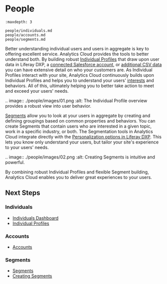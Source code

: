 # People

```{toctree}
:maxdepth: 3

people/individuals.md
people/accounts.md
people/segments.md
```

Better understanding individual users and users in aggregate is key to offering excellent service. Analytics Cloud provides the tools to better understand both. By building robust [Individual Profiles](./people/individuals/individual-profiles.md) that draw upon user data in Liferay DXP, a [connected Salesforce account](./connecting-data-sources/adding-a-salesforce-data-source.md), or [additional CSV data](./connecting-data-sources/adding-a-csv-data-source.md) you can have extensive detail on who your customers are. As Individual Profiles interact with your site, Analytics Cloud continuously builds upon Individual Profiles and helps you to understand your users' [interests](./workspace-data/definitions/managing-interest-topics.html#understanding-interests) and behaviors. All of this, ultimately helping you to better take action to meet and exceed your users' needs.

.. image:: ./people/images/01.png
  :alt: The Individual Profile overview provides a robust view into user behavior.

[Segments](./people/segments/segments.md) allow you to look at your users in aggregate by creating and defining groupings based on common properties and behaviors. You can create Segments that contain users who are interested in a given topic, work in a specific industry, or both. The Segmentation tools in Analytics Cloud integrate directly with the [Personalization options in Liferay DXP](./optimization/personalizing-content-with-segments.md). This lets you know only understand your users, but tailor your site's experience to your users' needs.

.. image:: ./people/images/02.png
  :alt: Creating Segments is intuitive and powerful.

By combining robust Individual Profiles and flexible Segment building, Analytics Cloud enables you to deliver great experiences to your users.

## Next Steps

### Individuals

- [Individuals Dashboard](./people/individuals/individuals-dashboard.md)
- [Individual Profiles](./people/individuals/individual-profiles.md)

### Accounts

- [Accounts](.people/accounts.md)

### Segments

- [Segments](./people/segments/segments.md)
- [Creating Segments](./people/segments/creating-segments.md)